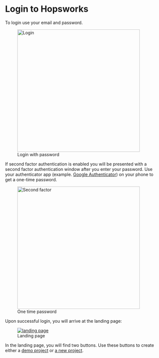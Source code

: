 # Login to Hopsworks

To login use your email and password.

  <figure>
    <a  href="../../../assets/images/auth/login.png">
      <img width="400px" src="../../../assets/images/auth/login.png" alt="Login" />
    </a>
    <figcaption>Login with password</figcaption>
  </figure>

If second factor authentication is enabled you will be presented with a second factor authentication window after you 
enter your password. Use your authenticator app
(example. [Google Authenticator](https://play.google.com/store/apps/details?id=com.google.android.apps.authenticator2&hl=en&gl=US))
on your phone to get a one-time password.

<figure>
  <a  href="../../../assets/images/auth/otp.png">
    <img width="400px" src="../../../assets/images/auth/otp.png" alt="Second factor" />
  </a>
  <figcaption>One time password</figcaption>
</figure>

Upon successful login, you will arrive at the landing page:

  <figure>
    <a  href="../../../assets/images/project/landing-page.png">
      <img alt="landing page" src="../../../assets/images/project/landing-page.png">
    </a>
    <figcaption>Landing page</figcaption>
  </figure>

In the landing page, you will find two buttons. Use these buttons to create either a 
[demo project](../project/demoProject.md) or  [a new project](../project/createProject.md).

